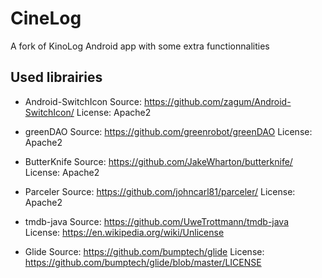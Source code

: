 # CineLog
A fork of KinoLog Android app with some extra functionnalities

## Used librairies

  - Android-SwitchIcon
Source: https://github.com/zagum/Android-SwitchIcon/
License: Apache2

  - greenDAO
Source: https://github.com/greenrobot/greenDAO
License: Apache2

  - ButterKnife
Source: https://github.com/JakeWharton/butterknife/
License: Apache2

  - Parceler
Source: https://github.com/johncarl81/parceler/
License: Apache2

  - tmdb-java
Source: https://github.com/UweTrottmann/tmdb-java
License: https://en.wikipedia.org/wiki/Unlicense

  - Glide
Source: https://github.com/bumptech/glide
License: https://github.com/bumptech/glide/blob/master/LICENSE

